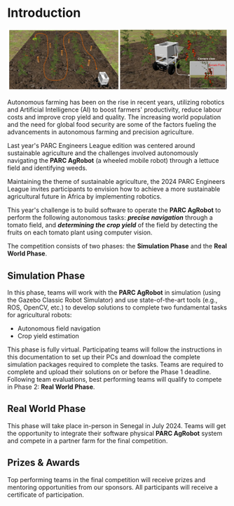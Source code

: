 # Introduction

![Motivating image](./assets/overview.PNG)


Autonomous farming has been on the rise in recent years, utilizing robotics and Artificial Intelligence (AI) to boost farmers' productivity, reduce labour costs and improve crop yield and quality. The increasing
world population and the need for global food security are some of the factors fueling the advancements in autonomous farming and precision agriculture.

Last year's PARC Engineers League edition was centered around sustainable agriculture and the challenges involved autonomously navigating the **PARC AgRobot** (a wheeled mobile robot) through a lettuce field and identifying weeds. 

Maintaining the theme of sustainable agriculture, the 2024 PARC Engineers League invites participants to envision how to achieve a more sustainable agricultural future in Africa by implementing robotics.

This year's challenge is to build software to operate the **PARC AgRobot** to perform the following autonomous tasks: ***precise navigation*** through a tomato field, and ***determining the crop yield*** of the field by detecting the fruits on each tomato plant using computer vision. 

The competition consists of two phases: the **Simulation Phase** and the **Real World Phase**.

## Simulation Phase
<!-- In this phase, teams would interact with the **PARC AgRobot** in simulation (using the Gazebo Robot Simulator). Participants are required to write software to complete three fundamental tasks for agricultural robots: -->
In this phase, teams will work with the **PARC AgRobot** in simulation (using the Gazebo Classic Robot Simulator) and use state-of-the-art tools (e.g., ROS, OpenCV, etc.) to develop solutions to complete two fundamental tasks for agricultural robots:

* Autonomous field navigation
* Crop yield estimation

This phase is fully virtual. Participating teams will follow the instructions in this documentation to set up their PCs and download the complete simulation packages required to complete the tasks. 
Teams are required to complete and upload their solutions on or before the Phase 1 deadline. Following team evaluations, best performing teams will qualify to compete in Phase 2: **Real World Phase**.


## Real World Phase

<!-- ![robot](images/bot.jpg) -->

This phase will take place in-person in Senegal in July 2024. Teams will get the opportunity to integrate their software physical **PARC AgRobot** system and compete in a partner farm for the final competition.


## Prizes & Awards

Top performing teams in the final competition will receive prizes and mentoring opportunities from our sponsors. All participants will receive a certificate of participation.
